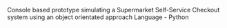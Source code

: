 Console based prototype simulating a Supermarket Self-Service Checkout system using an object orientated approach
Language - Python

